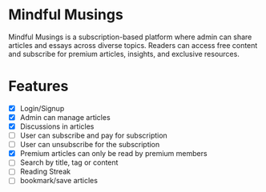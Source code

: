 # Mindful Musings
Mindful Musings is a subscription-based platform where admin can share articles and essays across diverse topics. Readers can access free content and subscribe for premium articles, insights, and exclusive resources.

# Features
- [x] Login/Signup
- [x] Admin can manage articles
- [x] Discussions in articles
- [ ] User can subscribe and pay for subscription
- [ ] User can unsubscribe for the subscription
- [x] Premium articles can only be read by premium members
- [ ] Search by title, tag or content
- [ ] Reading Streak
- [ ] bookmark/save articles